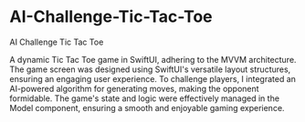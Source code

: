 # AI-Challenge-Tic-Tac-Toe
AI Challenge Tic Tac Toe

A dynamic Tic Tac Toe game in SwiftUI, adhering to the MVVM architecture. The game screen was designed using SwiftUI's versatile layout structures, ensuring an engaging user experience. To challenge players, I integrated an AI-powered algorithm for generating moves, making the opponent formidable. The game's state and logic were effectively managed in the Model component, ensuring a smooth and enjoyable gaming experience.
